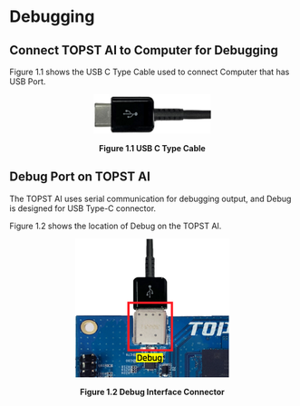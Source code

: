 ﻿# Debugging

## Connect TOPST AI to Computer for Debugging 

Figure 1.1 shows the USB C Type Cable used to connect Computer that has
USB Port.

<p align="center"><img src="https://github.com/topst-development/Documentation/blob/main/TOPST-AI/Hardware/media/3. Debugging.image1.png"
style="width:2.16667in;height:0.73029in"</p>
<p align="center"><strong>Figure 1.1 USB C Type Cable</strong></p>

## Debug Port on TOPST AI

The TOPST AI uses serial communication for debugging output, and Debug
is designed for USB Type-C connector.

Figure 1.2 shows the location of Debug on the TOPST AI.

<p align="center"><img src="https://github.com/topst-development/Documentation/blob/main/TOPST-AI/Hardware/media/3. Debugging.image2.png"
style="width:2.83057in;height:2.54885in" /></p>
<p align="center"><strong>Figure 1.2 Debug Interface Connector</strong></p>
